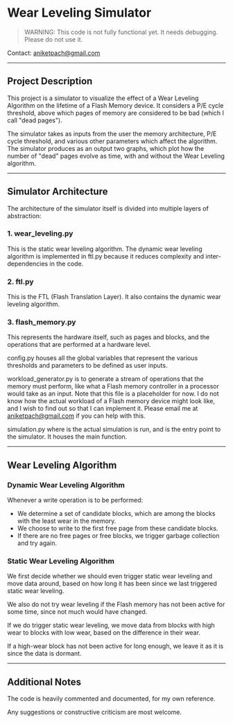 # Wear Leveling Simulator

> WARNING: This code is not fully functional yet. It needs debugging. Please do not use it.

Contact: aniketpach@gmail.com  

---

## Project Description
This project is a simulator to visualize the effect of a Wear Leveling Algorithm on the lifetime of a Flash Memory device. It considers a P/E cycle threshold, above which pages of memory are considered to be bad (which I call "dead pages").

The simulator takes as inputs from the user the memory architecture, P/E cycle threshold, and various other parameters which affect the algorithm.
The simulator produces as an output two graphs, which plot how the number of "dead" pages evolve as time, with and without the Wear Leveling algorithm.

---

## Simulator Architecture
The architecture of the simulator itself is divided into multiple layers of abstraction:

### 1. wear_leveling.py
This is the static wear leveling algorithm. The dynamic wear leveling algorithm is implemented in ftl.py because it reduces complexity and inter-dependencies in the code.

### 2. ftl.py
This is the FTL (Flash Translation Layer). It also contains the dynamic wear leveling algorithm.

### 3. flash_memory.py
This represents the hardware itself, such as pages and blocks, and the operations that are performed at a hardware level.

config.py houses all the global variables that represent the various thresholds and parameters to be defined as user inputs.

workload_generator.py is to generate a stream of operations that the memory must perform, like what a Flash memory controller in a processor would take as an input. Note that this file is a placeholder for now. I do not know how the actual workload of a Flash memory device might look like, and I wish to find out so that I can implement it. Please email me at aniketpach@gmail.com if you can help with this.

simulation.py where is the actual simulation is run, and is the entry point to the simulator. It houses the main function.

---

## Wear Leveling Algorithm

### Dynamic Wear Leveling Algorithm
Whenever a write operation is to be performed:
- We determine a set of candidate blocks, which are among the blocks with the least wear in the memory.
- We choose to write to the first free page from these candidate blocks.
- If there are no free pages or free blocks, we trigger garbage collection and try again.

### Static Wear Leveling Algorithm
We first decide whether we should even trigger static wear leveling and move data around, based on how long it has been since we last triggered static wear leveling.

We also do not try wear leveling if the Flash memory has not been active for some time, since not much would have changed.

If we do trigger static wear leveling, we move data from blocks with high wear to blocks with low wear, based on the difference in their wear.

If a high-wear block has not been active for long enough, we leave it as it is since the data is dormant.

---

## Additional Notes
The code is heavily commented and documented, for my own reference.

Any suggestions or constructive criticism are most welcome.

